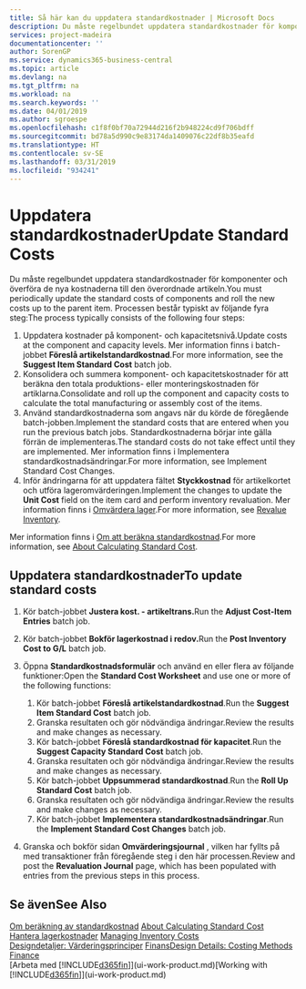 ```yaml
---
title: Så här kan du uppdatera standardkostnader | Microsoft Docs
description: Du måste regelbundet uppdatera standardkostnader för komponenter och överföra de nya kostnaderna till den överordnade artikeln.
services: project-madeira
documentationcenter: ''
author: SorenGP
ms.service: dynamics365-business-central
ms.topic: article
ms.devlang: na
ms.tgt_pltfrm: na
ms.workload: na
ms.search.keywords: ''
ms.date: 04/01/2019
ms.author: sgroespe
ms.openlocfilehash: c1f8f0bf70a72944d216f2b948224cd9f706bdff
ms.sourcegitcommit: bd78a5d990c9e83174da1409076c22df8b35eafd
ms.translationtype: HT
ms.contentlocale: sv-SE
ms.lasthandoff: 03/31/2019
ms.locfileid: "934241"
---
```

# <a name="update-standard-costs"></a><span data-ttu-id="f02c7-103">Uppdatera standardkostnader</span><span class="sxs-lookup"><span data-stu-id="f02c7-103">Update Standard Costs</span></span>
<span data-ttu-id="f02c7-104">Du måste regelbundet uppdatera standardkostnader för komponenter och överföra de nya kostnaderna till den överordnade artikeln.</span><span class="sxs-lookup"><span data-stu-id="f02c7-104">You must periodically update the standard costs of components and roll the new costs up to the parent item.</span></span> <span data-ttu-id="f02c7-105">Processen består typiskt av följande fyra steg:</span><span class="sxs-lookup"><span data-stu-id="f02c7-105">The process typically consists of the following four steps:</span></span>  

1.  <span data-ttu-id="f02c7-106">Uppdatera kostnader på komponent- och kapacitetsnivå.</span><span class="sxs-lookup"><span data-stu-id="f02c7-106">Update costs at the component and capacity levels.</span></span> <span data-ttu-id="f02c7-107">Mer information finns i batch-jobbet **Föreslå artikelstandardkostnad**.</span><span class="sxs-lookup"><span data-stu-id="f02c7-107">For more information, see the **Suggest Item Standard Cost** batch job.</span></span>  
2.  <span data-ttu-id="f02c7-108">Konsolidera och summera komponent- och kapacitetskostnader för att beräkna den totala produktions- eller monteringskostnaden för artiklarna.</span><span class="sxs-lookup"><span data-stu-id="f02c7-108">Consolidate and roll up the component and capacity costs to calculate the total manufacturing or assembly cost of the items.</span></span>  
3.  <span data-ttu-id="f02c7-109">Använd standardkostnaderna som angavs när du körde de föregående batch-jobben.</span><span class="sxs-lookup"><span data-stu-id="f02c7-109">Implement the standard costs that are entered when you run the previous batch jobs.</span></span> <span data-ttu-id="f02c7-110">Standardkostnaderna börjar inte gälla förrän de implementeras.</span><span class="sxs-lookup"><span data-stu-id="f02c7-110">The standard costs do not take effect until they are implemented.</span></span> <span data-ttu-id="f02c7-111">Mer information finns i Implementera standardkostnadsändringar.</span><span class="sxs-lookup"><span data-stu-id="f02c7-111">For more information, see Implement Standard Cost Changes.</span></span>  
4.  <span data-ttu-id="f02c7-112">Inför ändringarna för att uppdatera fältet **Styckkostnad** för artikelkortet och utföra lageromvärderingen.</span><span class="sxs-lookup"><span data-stu-id="f02c7-112">Implement the changes to update the **Unit Cost** field on the item card and perform inventory revaluation.</span></span> <span data-ttu-id="f02c7-113">Mer information finns i [Omvärdera lager](inventory-how-revalue-inventory.md).</span><span class="sxs-lookup"><span data-stu-id="f02c7-113">For more information, see [Revalue Inventory](inventory-how-revalue-inventory.md).</span></span>  

<span data-ttu-id="f02c7-114">Mer information finns i [Om att beräkna standardkostnad](finance-about-calculating-standard-cost.md).</span><span class="sxs-lookup"><span data-stu-id="f02c7-114">For more information, see [About Calculating Standard Cost](finance-about-calculating-standard-cost.md).</span></span>  
## <a name="to-update-standard-costs"></a><span data-ttu-id="f02c7-115">Uppdatera standardkostnader</span><span class="sxs-lookup"><span data-stu-id="f02c7-115">To update standard costs</span></span>  
1.  <span data-ttu-id="f02c7-116">Kör batch-jobbet **Justera kost. - artikeltrans.**</span><span class="sxs-lookup"><span data-stu-id="f02c7-116">Run the **Adjust Cost-Item Entries** batch job.</span></span>  
2.  <span data-ttu-id="f02c7-117">Kör batch-jobbet **Bokför lagerkostnad i redov.**</span><span class="sxs-lookup"><span data-stu-id="f02c7-117">Run the **Post Inventory Cost to G/L** batch job.</span></span>  
3.  <span data-ttu-id="f02c7-118">Öppna **Standardkostnadsformulär** och använd en eller flera av följande funktioner:</span><span class="sxs-lookup"><span data-stu-id="f02c7-118">Open the **Standard Cost Worksheet** and use one or more of the following functions:</span></span>  

    1.  <span data-ttu-id="f02c7-119">Kör batch-jobbet **Föreslå artikelstandardkostnad**.</span><span class="sxs-lookup"><span data-stu-id="f02c7-119">Run the **Suggest Item Standard Cost** batch job.</span></span>  
    2.  <span data-ttu-id="f02c7-120">Granska resultaten och gör nödvändiga ändringar.</span><span class="sxs-lookup"><span data-stu-id="f02c7-120">Review the results and make changes as necessary.</span></span>  
    3.  <span data-ttu-id="f02c7-121">Kör batch-jobbet **Föreslå standardkostnad för kapacitet**.</span><span class="sxs-lookup"><span data-stu-id="f02c7-121">Run the **Suggest Capacity Standard Cost** batch job.</span></span>  
    4.  <span data-ttu-id="f02c7-122">Granska resultaten och gör nödvändiga ändringar.</span><span class="sxs-lookup"><span data-stu-id="f02c7-122">Review the results and make changes as necessary.</span></span>
    5. <span data-ttu-id="f02c7-123">Kör batch-jobbet **Uppsummerad standardkostnad**.</span><span class="sxs-lookup"><span data-stu-id="f02c7-123">Run the **Roll Up Standard Cost** batch job.</span></span>
    6.  <span data-ttu-id="f02c7-124">Granska resultaten och gör nödvändiga ändringar.</span><span class="sxs-lookup"><span data-stu-id="f02c7-124">Review the results and make changes as necessary.</span></span>
    7.  <span data-ttu-id="f02c7-125">Kör batch-jobbet **Implementera standardkostnadsändringar**.</span><span class="sxs-lookup"><span data-stu-id="f02c7-125">Run the **Implement Standard Cost Changes** batch job.</span></span>  
4.  <span data-ttu-id="f02c7-126">Granska och bokför sidan **Omvärderingsjournal** , vilken har fyllts på med transaktioner från föregående steg i den här processen.</span><span class="sxs-lookup"><span data-stu-id="f02c7-126">Review and post the **Revaluation Journal** page, which has been populated with entries from the previous steps in this process.</span></span>  

## <a name="see-also"></a><span data-ttu-id="f02c7-127">Se även</span><span class="sxs-lookup"><span data-stu-id="f02c7-127">See Also</span></span>  
 <span data-ttu-id="f02c7-128">[Om beräkning av standardkostnad](finance-about-calculating-standard-cost.md) </span><span class="sxs-lookup"><span data-stu-id="f02c7-128">[About Calculating Standard Cost](finance-about-calculating-standard-cost.md) </span></span>  
 <span data-ttu-id="f02c7-129">[Hantera lagerkostnader](finance-manage-inventory-costs.md) </span><span class="sxs-lookup"><span data-stu-id="f02c7-129">[Managing Inventory Costs](finance-manage-inventory-costs.md) </span></span>  
 <span data-ttu-id="f02c7-130">[Designdetaljer: Värderingsprinciper](design-details-costing-methods.md) [Finans](finance.md)</span><span class="sxs-lookup"><span data-stu-id="f02c7-130">[Design Details: Costing Methods](design-details-costing-methods.md) [Finance](finance.md)</span></span>  
 <span data-ttu-id="f02c7-131">[Arbeta med [!INCLUDE[d365fin](includes/d365fin_md.md)]](ui-work-product.md)</span><span class="sxs-lookup"><span data-stu-id="f02c7-131">[Working with [!INCLUDE[d365fin](includes/d365fin_md.md)]](ui-work-product.md)</span></span>  
